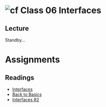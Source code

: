 # ![cf](http://i.imgur.com/7v5ASc8.png) Class 06 Interfaces

## Lecture

Standby...



# Assignments 

## Readings
- [Interfaces](https://docs.microsoft.com/en-us/dotnet/csharp/programming-guide/interfaces/)
- [Back to Basics](https://simpleprogrammer.com/back-to-basics-what-is-an-interface/)
- [Interfaces #2](https://docs.microsoft.com/en-us/dotnet/csharp/language-reference/keywords/interface)

